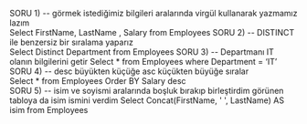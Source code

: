 SORU 1) -- görmek istediğimiz bilgileri aralarında virgül kullanarak yazmamız lazım  
Select FirstName, LastName , Salary from Employees 
SORU 2) -- DISTINCT ile benzersiz bir sıralama yaparız  
Select Distinct Department from Employees 
SORU 3) --  Departmanı  IT olanın bilgilerini getir 
Select * from Employees where Department = ‘IT’ 
SORU 4) -- desc büyükten küçüğe asc küçükten büyüğe sıralar  
Select * from Employees Order BY Salary desc  
SORU 5) -- isim ve soyismi aralarında boşluk bırakıp birleştirdim görünen tabloya da isim ismini verdim 
Select Concat(FirstName, ' ', LastName) AS isim from Employees
